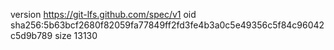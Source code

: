 version https://git-lfs.github.com/spec/v1
oid sha256:5b63bcf2680f82059fa77849ff2fd3fe4b3a0c5e49356c5f84c96042c5d9b789
size 13130

